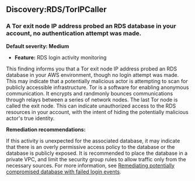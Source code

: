Discovery:RDS/TorIPCaller
-------------------------

### A Tor exit node IP address probed an RDS database in your account, no authentication attempt was made.

**Default severity: Medium**

* **Feature:** RDS login activity monitoring

This finding informs you that a Tor exit node IP address probed an RDS database in your AWS environment, though no login attempt was made. This may indicate that a potentially malicious actor is attempting to scan for publicly accessible infrastructure. Tor is a software for enabling anonymous communication. It encrypts and randmonly bounces communications through relays between a series of network nodes. The last Tor node is called the exit node. This can indicate unauthorized access to the RDS resources in your account, with the intent of hiding the potentially malicious actor's true identity.

**Remediation recommendations:**

If this activity is unexpected for the associated database, it may indicate that there is an overly permissive access policy to the database or the database is publicly exposed. It is recommended to place the database in a private VPC, and limit the security group rules to allow traffic only from the necessary sources. For more information, see [Remediating potentially compromised database with failed login events](https://docs.aws.amazon.com/guardduty/latest/ug/guardduty-remediate-compromised-database-rds.html#gd-compromised-db-failed-attempt).